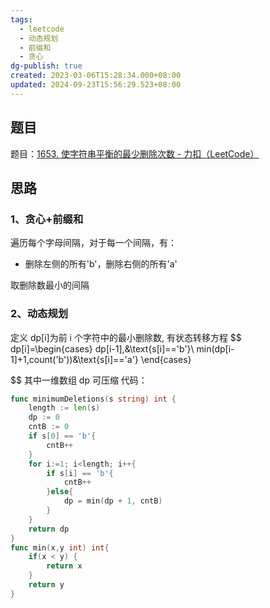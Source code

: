 ```yaml
---
tags:
  - leetcode
  - 动态规划
  - 前缀和
  - 贪心
dg-publish: true
created: 2023-03-06T15:28:34.000+08:00
updated: 2024-09-23T15:56:29.523+08:00
---
```

## 题目
题目：[1653. 使字符串平衡的最少删除次数 - 力扣（LeetCode）](https://leetcode.cn/problems/minimum-deletions-to-make-string-balanced/)
## 思路
### 1、贪心+前缀和
遍历每个字母间隔，对于每一个间隔，有：
- 删除左侧的所有'b'，删除右侧的所有'a'

取删除数最小的间隔
### 2、动态规划
定义 dp\[i\]为前 i 个字符中的最小删除数, 有状态转移方程
$$
dp[i]=\begin{cases}
dp[i-1],&\text{s[i]=='b'}\\
min(dp[i-1]+1,count('b'))&\text{s[i]=='a'}
\end{cases}


$$
其中一维数组 dp 可压缩
代码：
```go
func minimumDeletions(s string) int {
    length := len(s)
    dp := 0
    cntB := 0
    if s[0] == 'b'{
        cntB++
    }
    for i:=1; i<length; i++{
        if s[i] == 'b'{
            cntB++
        }else{
            dp = min(dp + 1, cntB)
        }
    }
    return dp
}
func min(x,y int) int{
    if(x < y) {
        return x
    }
    return y
}
```